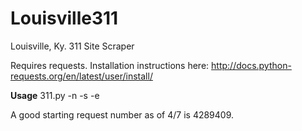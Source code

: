 Louisville311
=============

Louisville, Ky. 311 Site Scraper

Requires requests.
Installation instructions here: http://docs.python-requests.org/en/latest/user/install/

**Usage**
311.py -n <starting request number> -s <sleep seconds between requests> -e <email of scraper>

A good starting request number as of 4/7 is 4289409.
